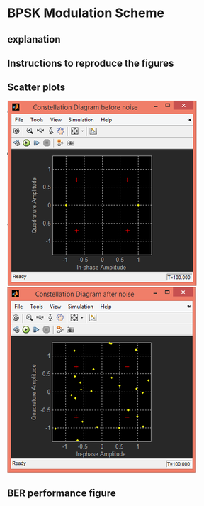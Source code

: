 
# BPSK Modulation Scheme

## explanation

## Instructions to reproduce the figures

## Scatter plots
![](BPSK1.PNG?raw=true)
![](BPSK2.PNG?raw=true)

## BER performance figure


